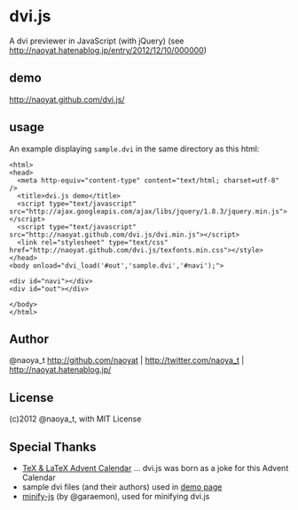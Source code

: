 # dvi.js

A dvi previewer in JavaScript (with jQuery)
(see http://naoyat.hatenablog.jp/entry/2012/12/10/000000)

## demo

http://naoyat.github.com/dvi.js/

## usage

An example displaying `sample.dvi` in the same directory as this html:

```
<html>
<head>
  <meta http-equiv="content-type" content="text/html; charset=utf-8" />
  <title>dvi.js demo</title>
  <script type="text/javascript" src="http://ajax.googleapis.com/ajax/libs/jquery/1.8.3/jquery.min.js"></script>
  <script type="text/javascript" src="http://naoyat.github.com/dvi.js/dvi.min.js"></script>
  <link rel="stylesheet" type="text/css" href="http://naoyat.github.com/dvi.js/texfonts.min.css"></style>
</head>
<body onload="dvi_load('#out','sample.dvi','#navi');">

<div id="navi"></div>
<div id="out"></div>

</body>
</html>
```



## Author

@naoya_t
http://github.com/naoyat | http://twitter.com/naoya_t | http://naoyat.hatenablog.jp/

## License

(c)2012 @naoya_t, with MIT License

## Special Thanks

* [TeX & LaTeX Advent Calendar](http://atnd.org/events/34318) ... dvi.js was born as a joke for this Advent Calendar
* sample dvi files (and their authors) used in [demo page](http://naoyat.github.com/dvi.js/)
* [minify-js](https://github.com/garaemon/minify-js) (by @garaemon), used for minifying dvi.js

